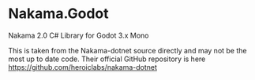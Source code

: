# Nakama.Godot
Nakama 2.0 C# Library for Godot 3.x Mono 

This is taken from the Nakama-dotnet source directly and may not be the most up to date code. Their official GitHub repository is here https://github.com/heroiclabs/nakama-dotnet
